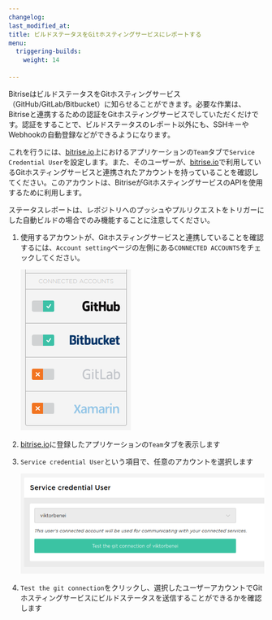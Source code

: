 ```yaml
---
changelog:
last_modified_at:
title: ビルドステータスをGitホスティングサービスにレポートする
menu:
  triggering-builds:
    weight: 14

---
```

BitriseはビルドステータスをGitホスティングサービス（GitHub/GitLab/Bitbucket）に知らせることができます。必要な作業は、Bitriseと連携するための認証をGitホスティングサービスでしていただくだけです。認証をすることで、ビルドステータスのレポート以外にも、SSHキーやWebhookの自動登録などができるようになります。

これを行うには、[bitrise.io](https://www.bitrise.io)上におけるアプリケーションの`Team`タブで`Service Credential User`を設定します。また、そのユーザーが、[bitrise.io](https://www.bitrise.io)で利用しているGitホスティングサービスと連携されたアカウントを持っていることを確認してください。このアカウントは、BitriseがGitホスティングサービスのAPIを使用するために利用します。

ステータスレポートは、レポジトリへのプッシュやプルリクエストをトリガーにした自動ビルドの場合でのみ機能することに注意してください。

1. 使用するアカウントが、Gitホスティングサービスと連携していることを確認するには、`Account setting`ページの左側にある`CONNECTED ACCOUNTS`をチェックしてください。

    ![Connected account](/img/getting-started/triggering-builds/connected-account.png)

1. [bitrise.io](https://www.bitrise.io)に登録したアプリケーションの`Team`タブを表示します

1. `Service credential User`という項目で、任意のアカウントを選択します

    ![Service credential user](/img/getting-started/triggering-builds/service-credential.png)

1. `Test the git connection`をクリックし、選択したユーザーアカウントでGitホスティングサービスにビルドステータスを送信することができるかを確認します